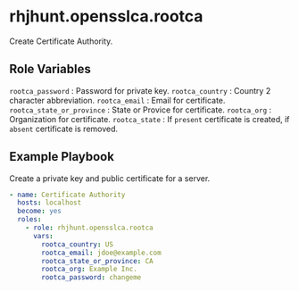 # rhjhunt.opensslca.rootca

Create Certificate Authority.

## Role Variables

`rootca_password` : Password for private key.
`rootca_country` : Country 2 character abbreviation.
`rootca_email` : Email for certificate.
`rootca_state_or_province` : State or Provice for certificate.
`rootca_org` : Organization for certificate.
`rootca_state` : If `present` certificate is created, if `absent` certificate is removed.

## Example Playbook

Create a private key and public certificate for a server.

```yaml
- name: Certificate Authority
  hosts: localhost
  become: yes
  roles:
    - role: rhjhunt.opensslca.rootca
      vars:
        rootca_country: US
        rootca_email: jdoe@example.com
        rootca_state_or_province: CA
        rootca_org: Example Inc.
        rootca_password: changeme
```
